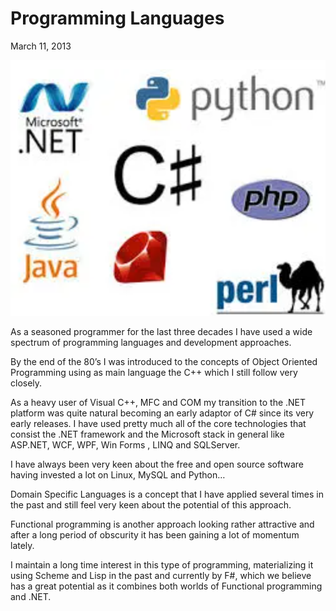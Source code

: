 # Programming Languages
March 11, 2013

![](images/programming-languages.png)

As a seasoned programmer for the last three decades I have used a wide spectrum
of programming languages and development approaches.

By the end of the 80’s I was introduced to the concepts of Object Oriented
Programming using as main language the C++ which I still follow very closely.

As a heavy user of Visual C++, MFC and COM my transition to the .NET platform
was quite natural becoming an early adaptor of C# since its very early
releases. I have used pretty much all of the core technologies that consist the
.NET framework and the Microsoft stack in general like ASP.NET, WCF, WPF, Win
Forms , LINQ and SQLServer.

I have always been very keen about the free and open source software having
invested a lot on Linux, MySQL and Python…

Domain Specific Languages is a concept that I have applied several times in the
past and still feel very keen about the potential of this approach.

Functional programming is another approach looking rather attractive and after
a long period of obscurity it has been gaining a lot of momentum lately.

I maintain a long time interest in this type of programming, materializing it
using Scheme and Lisp in the past and currently by F#, which we believe has a
great potential as it combines both worlds of Functional programming and .NET.
